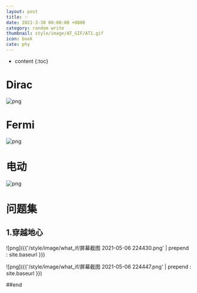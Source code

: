 ```yaml
---
layout: post
title: ✨
date: 2021-3-30 00:00:00 +0800
category: random write
thumbnail: style/image/AT_GIF/AT1.gif
icon: book
cate: phy
---
```


* content
{:toc}




# Dirac

![png](\myPage\style\image\Dirac.png)


# Fermi 

![png](\myPage\style\image\miRule_长图0.png)






# 电动

<!-- ![png](\myPage\style\image\力学复习提纲_长图0.png) -->

![png](\myPage\style\image\电场规范_长图0.png)



<!-- # 中微子 -->

<!-- ![png](\myPage\style\image\neutrino.png) -->


# 问题集

## 1.穿越地心

![png]({{'/style/image/what_if/屏幕截图 2021-05-06 224430.png' | prepend : site.baseurl }})

![png]({{'/style/image/what_if/屏幕截图 2021-05-06 224447.png' | prepend : site.baseurl }})




##end














